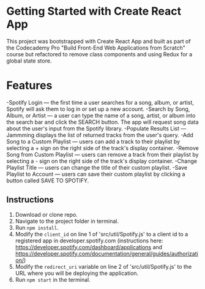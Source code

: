 # Getting Started with Create React App

This project was bootstrapped with Create React App and built as part of the Codecademy Pro "Build Front-End Web Applications from Scratch" course but refactored to remove class components and using Redux for a global state store.   


# Features

-Spotify Login — the first time a user searches for a song, album, or artist, Spotify will ask them to log in or set up a new account.
-Search by Song, Album, or Artist — a user can type the name of a song, artist, or album into the search bar and click the SEARCH button. The app will request song data about the user's input from the Spotify library.
-Populate Results List — Jammming displays the list of returned tracks from the user's query.
-Add Song to a Custom Playlist — users can add a track to their playlist by selecting a + sign on the right side of the track's display container.
-Remove Song from Custom Playlist — users can remove a track from their playlist by selecting a - sign on the right side of the track's display container.
-Change Playlist Title — users can change the title of their custom playlist.
-Save Playlist to Account — users can save their custom playlist by clicking a button called SAVE TO SPOTIFY.

## Instructions
1. Download or clone repo.
2. Navigate to the project folder in terminal.
3. Run `npm install`.
4. Modify the `client_id` on line 1 of 'src/util/Spotify.js' to a client id to a registered app in developer.spotify.com (instructions here: https://developer.spotify.com/dashboard/applications and https://developer.spotify.com/documentation/general/guides/authorization/)
5. Modify the `redirect_uri` variable on line 2 of 'src/util/Spotify.js' to the URL where you will be deploying the application.
6. Run `npm start` in the terminal.